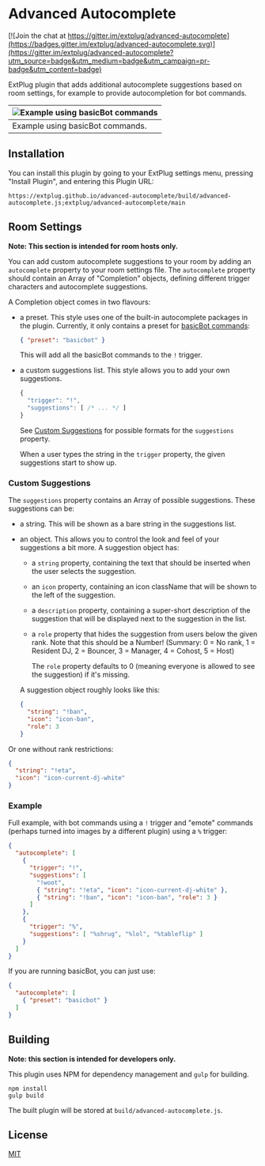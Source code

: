 Advanced Autocomplete
=====================

[![Join the chat at https://gitter.im/extplug/advanced-autocomplete](https://badges.gitter.im/extplug/advanced-autocomplete.svg)](https://gitter.im/extplug/advanced-autocomplete?utm_source=badge&utm_medium=badge&utm_campaign=pr-badge&utm_content=badge)

ExtPlug plugin that adds additional autocomplete suggestions based on room
settings, for example to provide autocompletion for bot commands.

| ![Example using basicBot commands](http://i.imgur.com/hBMuB5F.png) |
|----------------|
| Example using basicBot commands. |

## Installation

You can install this plugin by going to your ExtPlug settings menu, pressing
"Install Plugin", and entering this Plugin URL:

```
https://extplug.github.io/advanced-autocomplete/build/advanced-autocomplete.js;extplug/advanced-autocomplete/main
```

## Room Settings

**Note: This section is intended for room hosts only.**

You can add custom autocomplete suggestions to your room by adding an
`autocomplete` property to your room settings file. The `autocomplete` property
should contain an Array of "Completion" objects, defining different trigger
characters and autocomplete suggestions.

A Completion object comes in two flavours:

 * a preset. This style uses one of the built-in autocomplete packages in the
   plugin. Currently, it only contains a preset for [basicBot commands](https://github.com/Yemasthui/basicBot/blob/master/commands.md):

   ```json
   { "preset": "basicbot" }
   ```

   This will add all the basicBot commands to the `!` trigger.

 * a custom suggestions list. This style allows you to add your own suggestions.

   ```javascript
   {
     "trigger": "!",
     "suggestions": [ /* ... */ ]
   }
   ```

   See [Custom Suggestions](#custom-suggestions) for possible formats for the
   `suggestions` property.

   When a user types the string in the `trigger` property, the given suggestions
   start to show up.

### Custom Suggestions

The `suggestions` property contains an Array of possible suggestions. These
suggestions can be:

 * a string. This will be shown as a bare string in the suggestions list.
 * an object. This allows you to control the look and feel of your suggestions
   a bit more. A suggestion object has:

     * a `string` property, containing the text that should be inserted when the
       user selects the suggestion.
     * an `icon` property, containing an icon className that will be shown to
       the left of the suggestion.
     * a `description` property, containing a super-short description of the
       suggestion that will be displayed next to the suggestion in the list.
     * a `role` property that hides the suggestion from users below the given
       rank. Note that this should be a Number! (Summary: 0 = No rank,
       1 = Resident DJ, 2 = Bouncer, 3 = Manager, 4 = Cohost, 5 = Host)

       The `role` property defaults to 0 (meaning everyone is allowed to see the
       suggestion) if it's missing.

   A suggestion object roughly looks like this:

   ```json
   {
     "string": "!ban",
     "icon": "icon-ban",
     "role": 3
   }
   ```

  Or one without rank restrictions:

  ```json
  {
    "string": "!eta",
    "icon": "icon-current-dj-white"
  }
  ```

### Example

Full example, with bot commands using a `!` trigger and "emote" commands
(perhaps turned into images by a different plugin) using a `%` trigger:

```json
{
  "autocomplete": [
    {
      "trigger": "!",
      "suggestions": [
        "!woot",
        { "string": "!eta", "icon": "icon-current-dj-white" },
        { "string": "!ban", "icon": "icon-ban", "role": 3 }
      ]
    },
    {
      "trigger": "%",
      "suggestions": [ "%shrug", "%lol", "%tableflip" ]
    }
  ]
}
```

If you are running basicBot, you can just use:

```json
{
  "autocomplete": [
    { "preset": "basicbot" }
  ]
}
```

## Building

**Note: this section is intended for developers only.**

This plugin uses NPM for dependency management and `gulp` for building.

```
npm install
gulp build
```

The built plugin will be stored at `build/advanced-autocomplete.js`.

## License

[MIT](./LICENSE)

